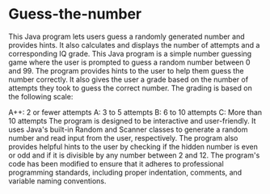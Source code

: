 # Guess-the-number
This Java program lets users guess a randomly generated number and provides hints. It also calculates and displays the number of attempts and a corresponding IQ grade.
This Java program is a simple number guessing game where the user is prompted to guess a random number between 0 and 99. The program provides hints to the user to help them guess the number correctly. It also gives the user a grade based on the number of attempts they took to guess the correct number. The grading is based on the following scale:

A++: 2 or fewer attempts
A: 3 to 5 attempts
B: 6 to 10 attempts
C: More than 10 attempts
The program is designed to be interactive and user-friendly. It uses Java's built-in Random and Scanner classes to generate a random number and read input from the user, respectively. The program also provides helpful hints to the user by checking if the hidden number is even or odd and if it is divisible by any number between 2 and 12. The program's code has been modified to ensure that it adheres to professional programming standards, including proper indentation, comments, and variable naming conventions.
